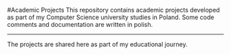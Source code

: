 #Academic Projects
This repository contains academic projects developed as part of my Computer Science university studies in Poland.
Some code comments and documentation are written in polish.

---

The projects are shared here as part of my educational journey.